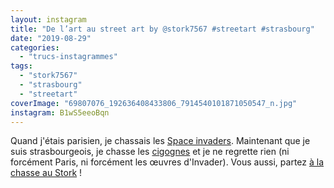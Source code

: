```yaml
---
layout: instagram
title: "De l’art au street art by @stork7567 #streetart #strasbourg"
date: "2019-08-29"
categories: 
  - "trucs-instagrammes"
tags: 
  - "stork7567"
  - "strasbourg"
  - "streetart"
coverImage: "69807076_192636408433806_7914540101871050547_n.jpg"
instagram: B1wS5eeoBqn
---
```


Quand j'étais parisien, je chassais les [Space invaders](http://sitofotos.6x8.org/index.php?/category/2). Maintenant que je suis strasbourgeois, je chasse les [cigognes](https://www.6x8.org/tag/stork7567/) et je ne regrette rien (ni forcément Paris, ni forcément les œuvres d'Invader). Vous aussi, partez [à la chasse au Stork](https://www.6x8.org/2019/11/a-la-chasse-au-stork/) !
